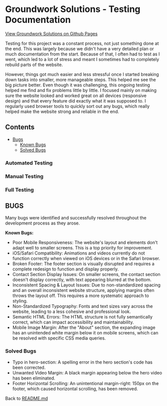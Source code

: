 # Groundwork Solutions - Testing Documentation

<!-- <img src="" alt="Mockup image of FASTLANE website on different devices"> -->
<a href="https://luckyfrappe.github.io/groundwork/" target="_blank" aria-labe="Groundwork website opens in a new window on Github Pages">View Groundwork Solutions on Github Pages</a>

Testing for this project was a constant process, not just something done at the end. This was largely because we didn't have a very detailed plan or much documentation from the start. Because of that, I often had to test as I went, which led to a lot of stress and meant I sometimes had to completely rebuild parts of the website.

However, things got much easier and less stressful once I started breaking down tasks into smaller, more manageable steps. This helped me see the big picture better. Even though it was challenging, this ongoing testing helped me find and fix problems little by little. I focused mainly on making sure the website looked and worked great on all devices (responsive design) and that every feature did exactly what it was supposed to. I regularly used browser tools to quickly sort out any bugs, which really helped make the website strong and reliable in the end.

## Contents
<!-- * [Automated Testing](#automated-testing)  
* [Manual Testing](#manual-testing)   -->
* [Bugs](#bugs)  
    * [Known Bugs](#known-bugs)  
    * [Solved Bugs](#solved-bugs)  

### Automated Testing

### Manual Testing

### Full Testing

## BUGS

Many bugs were identified and successfully resolved throughout the development process as they arose.

**Known Bugs:**
- Poor Mobile Responsiveness: The website's layout and elements don't adapt well to smaller screens. This is a top priority for improvement.
- iOS/Safari Compatibility: Animations and videos currently do not function correctly when viewed on iOS devices or in the Safari browser.
- Broken Footer: The footer section is visually disrupted and requires a complete redesign to function and display properly.
- Contact Section Display Issues: On smaller screens, the contact section doesn't display correctly, with text appearing blurred at the bottom.
- Inconsistent Spacing & Layout Issues: Due to non-standardized spacing and an overall inconsistent website structure, applying margins often throws the layout off. This requires a more systematic approach to styling.
- Non-Standardized Typography: Fonts and text sizes vary across the website, leading to a less cohesive and professional look.
- Semantic HTML Errors: The HTML structure is not fully semantically correct, which can impact accessibility and maintainability.
- Mobile Image Margin: After the "About" section, the expanding image has an unintended white margin below it on mobile screens, which can be resolved with specific CSS media queries.

### Solved Bugs
- Typo in hero-section: A spelling error in the hero section's code has been corrected.
- Unwanted Video Margin: A black margin appearing below the hero video has been eliminated.
- Footer Horizontal Scrolling: An unintentional margin-right: 150px on the footer, which caused horizontal scrolling, has been removed.

Back to [README.md](README.md)